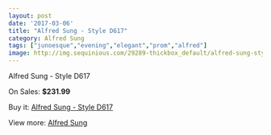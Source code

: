 ```yaml
---
layout: post
date: '2017-03-06'
title: "Alfred Sung - Style D617"
category: Alfred Sung
tags: ["junoesque","evening","elegant","prom","alfred"]
image: http://img.sequinious.com/29289-thickbox_default/alfred-sung-style-d617.jpg
---
```

Alfred Sung - Style D617

On Sales: **$231.99**
<a href="https://www.sequinious.com/alfred-sung/3508-alfred-sung-style-d617.html"><amp-img layout="responsive" width="600" height="600" src="//img.sequinious.com/29289-thickbox_default/alfred-sung-style-d617.jpg" alt="Alfred Sung - Style D617 0" /></a>
<a href="https://www.sequinious.com/alfred-sung/3508-alfred-sung-style-d617.html"><amp-img layout="responsive" width="600" height="600" src="//img.sequinious.com/29290-thickbox_default/alfred-sung-style-d617.jpg" alt="Alfred Sung - Style D617 1" /></a>

Buy it: [Alfred Sung - Style D617](https://www.sequinious.com/alfred-sung/3508-alfred-sung-style-d617.html "Alfred Sung - Style D617")

View more: [Alfred Sung](https://www.sequinious.com/35-alfred-sung "Alfred Sung")